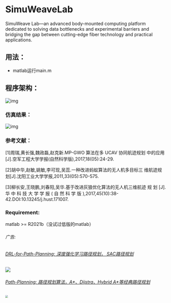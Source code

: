 # SimuWeaveLab
SimuWeave Lab—an advanced body-mounted computing platform dedicated to solving data bottlenecks and experimental barriers and bridging the gap between cutting-edge fiber technology and practical applications.

## 用法：
- matlab运行main.m

## 程序架构：

![img](程序架构.png)

### 仿真结果：

![img](图片/Result0.png)

### 参考文献：

[1]周瑞,黄长强,魏政磊,赵克新.MP-GWO 算法在多 UCAV 协同航迹规划
中的应用[J].空军工程大学学报(自然科学版),2017,18(05):24-29.

[2]胡中华,赵敏,姚敏,李可现,吴蕊.一种改进蚂蚁算法的无人机多目标三
维航迹规划[J].沈阳工业大学学报,2011,33(05):570-575.

[3]柳长安,王晓鹏,刘春阳,吴华.基于改进灰狼优化算法的无人机三维航迹
规 划 [J]. 华 中 科 技 大 学 学 报 ( 自 然 科 学 版 ),2017,45(10):38-
42.DOI:10.13245/j.hust.171007.

### Requirement:

matlab >= R2021b（没试过低版的matlab）

###### 广告:

###### [DRL-for-Path-Planning: 深度强化学习路径规划， SAC路径规划](https://github.com/zhaohaojie1998/DRL-for-Path-Planning)

<img src="图片/ad1.gif"  />

###### [Path-Planning: 路径规划算法，A*、Dijstra、Hybrid A*等经典路径规划](https://github.com/zhaohaojie1998/A-Star-for-Path-Planning)

<img src="图片/ad2.png" style="zoom: 50%;" />
